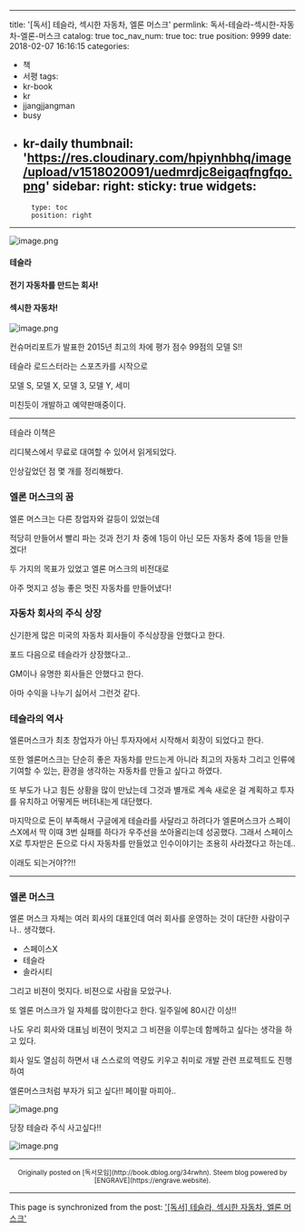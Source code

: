 
---
title: '[독서] 테슬라, 섹시한 자동차, 엘론 머스크'
permlink: 독서-테슬라-섹시한-자동차-엘론-머스크
catalog: true
toc_nav_num: true
toc: true
position: 9999
date: 2018-02-07 16:16:15
categories:
- 책
- 서평
tags:
- kr-book
- kr
- jjangjjangman
- busy
- kr-daily
thumbnail: 'https://res.cloudinary.com/hpiynhbhq/image/upload/v1518020091/uedmrdjc8eigaqfngfqo.png'
sidebar:
    right:
        sticky: true
widgets:
    -
        type: toc
        position: right
---


![image.png](https://res.cloudinary.com/hpiynhbhq/image/upload/v1518020091/uedmrdjc8eigaqfngfqo.png)

#### 테슬라

#### 전기 자동차를 만드는 회사!

#### 섹시한 자동차!


![image.png](https://res.cloudinary.com/hpiynhbhq/image/upload/v1518020107/ullw0hc1ehy2jnjc7nwk.png)


컨슈머리포트가 발표한 2015년 최고의 차에 평가 점수 99점의 모델 S!!

테슬라 로드스터라는 스포츠카를 시작으로

모델 S, 모델 X, 모델 3, 모델 Y, 세미

미친듯이 개발하고 예약판매중이다.

---

테슬라 이책은 

리디북스에서 무료로 대여할 수 있어서 읽게되었다.

인상깊었던 점 몇 개를 정리해봤다.

### 엘론 머스크의 꿈

엘론 머스크는 다른 창업자와 갈등이 있었는데 

적당히 만들어서 빨리 파는 것과 전기 차 중에 1등이 아닌 모든 자동차 중에 1등을 만들겠다!

두 가지의 목표가 있었고 엘론 머스크의 비전대로

아주 멋지고 성능 좋은 멋진 자동차를 만들어냈다!

### 자동차 회사의 주식 상장

신기한게 많은 미국의 자동차 회사들이 주식상장을 안했다고 한다.

포드 다음으로 테슬라가 상장했다고..

GM이나 유명한 회사들은 안했다고 한다.

아마 수익을 나누기 싫어서 그런것 같다.

### 테슬라의 역사

엘론머스크가 최초 창업자가 아닌 투자자에서 시작해서 회장이 되었다고 한다.

또한 엘론머스크는 단순히 좋은 자동차를 만드는게 아니라 최고의 자동차
그리고 인류에 기여할 수 있는, 환경을 생각하는 자동차를 만들고 싶다고 하였다.

또 부도가 나고 힘든 상황을 많이 만났는데
그것과 별개로 계속 새로운 걸 계획하고
투자를 유치하고 어떻게든 버텨내는게 대단했다.

마지막으로 돈이 부족해서 구글에게 테슬라를 사달라고 하려다가
엘론머스크가 스페이스X에서 딱 이때 3번 실패를 하다가 우주선을 쏘아올리는데 성공했다.
그래서 스페이스X로 투자받은 돈으로 다시 자동차를 만들었고 인수이야기는 조용히 사라졌다고 하는데..

이래도 되는거야??!!

---

### 엘론 머스크

엘론 머스크 자체는 여러 회사의 대표인데
여러 회사를 운영하는 것이 대단한 사람이구나.. 생각했다.
* 스페이스X
* 테슬라
* 솔라시티

그리고 비젼이 멋지다.
비젼으로 사람을 모았구나.

또 엘론 머스크가 일 자체를 많이한다고 한다.
일주일에 80시간 이상!!

나도 우리 회사와 대표님 비젼이 멋지고
그 비젼을 이루는데 함께하고 싶다는 생각을 하고 있다.

회사 일도 열심히 하면서
내 스스로의 역량도 키우고
취미로 개발 관련 프로젝트도 진행하여

엘론머스크처럼 부자가 되고 싶다!!
페이팔 마피아..

![image.png](https://res.cloudinary.com/hpiynhbhq/image/upload/v1518019953/foeqtzakmqigdsorqheo.png)


당장 테슬라 주식 사고싶다!!

![image.png](https://res.cloudinary.com/hpiynhbhq/image/upload/v1518020560/kg7kxmzlkkhxzbhnhltz.png)


***
<center><sup>Originally posted on [독서모임](http://book.dblog.org/34rwhn). Steem blog powered by [ENGRAVE](https://engrave.website).</sup></center>

- - -

This page is synchronized from the post: ['[독서] 테슬라, 섹시한 자동차, 엘론 머스크'](https://steempeak.com/@jacobyu/34rwhn)
